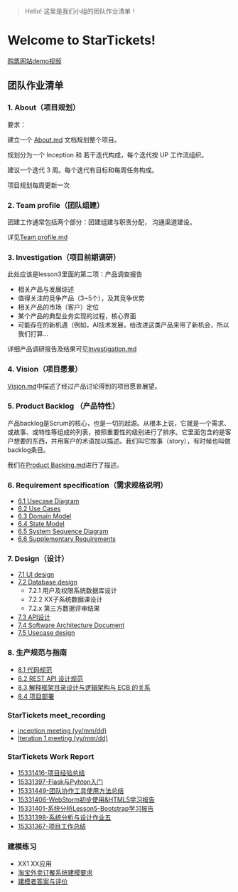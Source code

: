 > Hello!
> 这里是我们小组的团队作业清单！

# Welcome to StarTickets!
[购票网站demo视频](https://www.bilibili.com/video/av26003604)

## 团队作业清单

### 1. About（项目规划）

  要求：

  建立一个 [About.md](/Inception/About.md) 文档规划整个项目。

  规划分为一个 Inception 和 若干迭代构成，每个迭代按 UP 工作流组织。

  建议一个迭代 3 周。每个迭代有目标和每周任务构成。

  项目规划每周更新一次

### 2. Team profile（团队组建）

  团建工作通常包括两个部分：团建组建与职责分配， 沟通渠道建设。
  
  详见[Team profile.md](/Inception/Team_profile.md)
  
### 3. Investigation（项目前期调研）

  此处应该是lesson3里面的第二项：产品调查报告

  - 相关产品与发展综述
  - 值得关注的竞争产品（3~5个），及其竞争优势
  - 相关产品的市场（客户）定位
  - 某个产品的典型业务实现的过程，核心界面
  - 可能存在的新机遇（例如，AI技术发展，给改进这类产品来带了新机会，所以我们打算...
  
  详细产品调研报告及结果可见[Investigation.md](/Inception/Investigation.md)

### 4. Vision（项目愿景）

  [Vision.md](/Inception/Vision.md)中描述了经过产品讨论得到的项目愿景展望。

### 5. Product Backlog （产品特性）

  产品backlog是Scrum的核心，也是一切的起源。从根本上说，它就是一个需求、或故事、或特性等组成的列表，按照重要性的级别进行了排序。它里面包含的是客户想要的东西，并用客户的术语加以描述。我们叫它故事（story），有时候也叫做backlog条目。 

  我们在[Product Backing.md](/Inception/Product_Backing.md)进行了描述。

### 6. Requirement specification（需求规格说明）

- [6.1 Usecase Diagram](/Inception/image/UsecaseDiagram/usecase.png)
- [6.2 Use Cases](/Inception/Use_Case/6.2_Use_Cases.md)
- [6.3 Domain Model](/Inception/6.3_Domain_Model.md)
- [6.4 State Model](/Inception/6.4_State_Model.md)
- [6.5 System Sequence Diagram](/Inception/6.5_System_Sequence_Diagram.md)
- [6.6 Supplementary Requirements](/Inception/6.6_Supplementary_Requirements.md)

### 7. Design（设计）
    
- [7.1 UI design](/Inception/UIdesign.md)
- [7.2 Database design](/Inception/7.2_Database_Design.md)
    + 7.2.1 用户及权限系统数据库设计
    + 7.2.2 XX子系统数据课设计
    + 7.2.x 第三方数据评审结果
- [7.3 API设计](/Inception/7.3_API_Design.md)
- [7.4 Software Architecture Document](/Inception/7.4_Software_Architecture_Document_.md)
- [7.5 Usecase design](/Inception/7.5_UsecaseDesign.md)

### 8. 生产规范与指南

- [8.1 代码规范](/Inception/8.1_code_style.md)
- [8.2 REST API 设计规范](/Inception/8.2_RestAPI_设计规范.md)
- [8.3 解释框架目录设计与逻辑架构与 ECB 的关系](/Inception/8.3_ECB%E6%A8%A1%E5%BC%8F.md)
- [8.4 项目部署](https://github.com/SoftwareSAD/StaticPageServer/blob/master/README.md)

### StarTickets meet_recording

- [inception meeting (yy/mm/dd)](/Inception/StarTicket_meet_recording.md)
- [Iteration 1 meeting (yy/mm/dd)](/Inception/Iteration_meet_recording.md)

### StarTickets Work Report

- [15331416-项目经验总结](https://hanxu1997.github.io/2018/04/15/%E9%A1%B9%E7%9B%AE%E5%B7%A5%E4%BD%9C%E7%BB%8F%E9%AA%8C%E6%80%BB%E7%BB%93/)
- [15331397-Flask与Pyhton入门](https://blog.csdn.net/qq_33415086/article/details/79949506)
- [15331449-团队协作工具使用方法总结](https://blog.csdn.net/Ecleen_A/article/details/79953646)
- [15331406-WebStorm初步使用&HTML5学习报告](https://blog.csdn.net/weixin_38057349/article/details/79946404)
- [15331401-系统分析Lesson5-Bootstrap学习报告](https://blog.csdn.net/s_mars/article/details/79954216)
- [15331398-系统分析与设计作业五](https://mikqueenge.github.io/2018/04/15/系统分析与设计作业五/)
- [15331367-项目工作总结](https://shimo.im/docs/GT4H4CtpoZgKO93b)

### 建模练习

  + XX1 XX应用
  
  + [淘宝外卖订餐系统建模要求](/Inception/model_practice/modeling_requirements.md)
  + [建模者答案与评价](/Inception/model_practice/XX3_建模者答案与评价.md)

